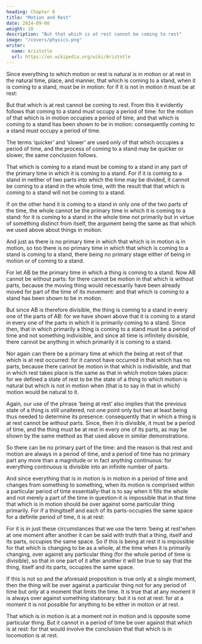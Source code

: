 ```yaml
---
heading: Chapter 8
title: "Motion and Rest"
date: 2024-09-08
weight: 18
description: "But that which is at rest cannot be coming to rest"
image: "/covers/physics.png"
writer:
  name: Aristotle 
  url: https://en.wikipedia.org/wiki/Aristotle
---
```



Since everything to which motion or rest is natural is in motion or at rest in the natural time, place, and manner, that which is coming to a stand, when it is coming to a stand, must be in motion: for if it is not in motion it must be at rest: 

But that which is at rest cannot be coming to rest. From this it evidently follows that coming to a stand must occupy a period of time: for the motion of that which is in motion occupies a period of time, and that which is coming to a stand has been shown to be in motion: consequently coming to a stand must occupy a period of time.

The terms ‘quicker’ and ‘slower’ are used only of that which occupies a period of time, and the process of coming to a stand may be quicker or slower, the same conclusion follows.

That which is coming to a stand must be coming to a stand in any part of the primary time in which it is coming to a stand. For if it is coming to a stand in neither of two parts into which the time may be divided, it cannot be coming to a stand in the whole time, with the result that that which is coming to a stand will not be coming to a stand.

If on the other hand it is coming to a stand in only one of the two parts of the time, the whole cannot be the primary time in which it is coming to a stand: for it is coming to a stand in the whole time not primarily but in virtue of something distinct from itself, the argument being the same as that which we used above about things in motion.

And just as there is no primary time in which that which is in motion is in motion, so too there is no primary time in which that which is coming to a stand is coming to a stand, there being no primary stage either of being in motion or of coming to a stand. 

For let AB be the primary time in which a thing is coming to a stand. Now AB cannot be without parts: for there cannot be motion in that which is without parts, because the moving thing would necessarily have been already moved for part of the time of its movement: and that which is coming to a stand has been shown to be in motion. 

But since AB is therefore divisible, the thing is coming to a stand in every one of the parts of AB: for we have shown above that it is coming to a stand in every one of the parts in which it is primarily coming to a stand. Since then, that in which primarily a thing is coming to a stand must be a period of time and not something indivisible, and since all time is infinitely divisible, there cannot be anything in which primarily it is coming to a
stand.

Nor again can there be a primary time at which the being at rest of that which is at rest
occurred: for it cannot have occurred in that which has no parts, because there cannot be
motion in that which is indivisible, and that in which rest takes place is the same as that
in which motion takes place: for we defined a state of rest to be the state of a thing to
which motion is natural but which is not in motion when (that is to say in that in which) motion would be natural to it. 

Again, our use of the phrase ‘being at rest’ also implies that the previous state of a thing is still unaltered, not one point only but two at least being thus needed to determine its presence: consequently that in which a thing is at rest cannot be without parts. Since, then it is divisible, it must be a period of time, and the thing must be at rest in every one of its parts, as may be shown by the same method as that used above in similar demonstrations.

So there can be no primary part of the time: and the reason is that rest and motion are
always in a period of time, and a period of time has no primary part any more than a magnitude or in fact anything continuous: for everything continuous is divisible into an
infinite number of parts.

And since everything that is in motion is in motion in a period of time and changes from something to something, when its motion is comprised within a particular period of time essentially-that is to say when it fills the whole and not merely a part of the time in question-it is impossible that in that time that which is in motion should be over against some particular thing primarily. For if a thingitself and each of its parts-occupies the
same space for a definite period of time, it is at rest:

For it is in just these circumstances that we use the term ‘being at rest’when at one moment after another it can be said with truth that a thing, itself and its parts, occupies the same space. So if this is being at rest
it is impossible for that which is changing to be as a whole, at the time when it is
primarily changing, over against any particular thing (for the whole period of time is
divisible), so that in one part of it after another it will be true to say that the thing, itself
and its parts, occupies the same space.

If this is not so and the aforesaid proposition is true only at a single moment, then the thing will be over against a particular thing not for any period of time but only at a moment that limits the time. It is true that at any moment it is always over against something stationary: but it is not at rest: for at a
moment it is not possible for anything to be either in motion or at rest. 

That which is in motion is at a moment not in motion and is opposite some particular thing. But it cannot in a period of time be over against that which is at rest: 
for that would involve the conclusion that that which is in locomotion is at rest.


 